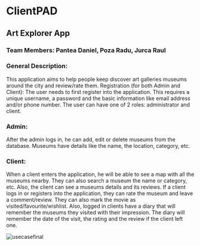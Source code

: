 # ClientPAD

## Art Explorer App

### Team Members: Pantea Daniel, Poza Radu, Jurca Raul

### General Description:
This application aims to help people keep discover art galleries museums around the city and review/rate them.
Registration (for both Admin and Client):
The user needs to first register into the application. This requires a unique username, a password and the basic information like email address and/or phone number. 
The user can have one of 2 roles: administrator and client.
### Admin:
After the admin logs in, he can add, edit or delete museums from the database. Museums have details like the name, the location, category, etc.
### Client:
When a client enters the application, he will be able to see a map with all the museums nearby. They can also search a museum the name or category, etc. Also, the client can see a museums details and its reviews.
If a client logs in or registers into the application, they can rate the museum and leave a comment/review. They can also mark the movie as visited/favourite/wishlist.
Also, logged in clients have a diary that will remember the museums they visited with their impression. The diary will remember the date of the visit, the rating and the review if the client left one.


![usecasefinal](https://user-images.githubusercontent.com/80643463/162056012-9c1ffdd1-97f4-4267-8279-f6fc9b6f7b38.jpg)
